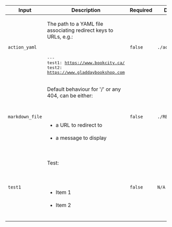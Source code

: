 |Input|Description|Required|Default|
|-----|-----------|--------|-------|
|`action_yaml`|<p>The path to a YAML file associating redirect keys to URLs, e.g.:</p><br/><pre>---<br/>test1: https://www.bookcity.ca/<br/>test2: https://www.gladdaybookshop.com<br/></pre>|`false`|`./action.yml`|
|`markdown_file`|<p>Default behaviour for '/' or any 404, can be either:</p><br/><ul><br/><li>a URL to redirect to</li><br/><li>a message to display</li><br/></ul>|`false`|`./README.md`|
|`test1`|<p>Test:</p><br/><ul><br/><li>Item 1</li><br/><li>Item 2</li><br/></ul>|`false`|`N/A`|
